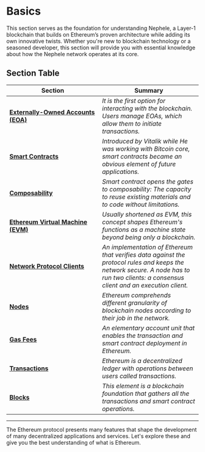 # Basics

This section serves as the foundation for understanding Nephele, a Layer-1 blockchain that builds on Ethereum’s proven architecture while adding its own innovative twists. Whether you're new to blockchain technology or a seasoned developer, this section will provide you with essential knowledge about how the Nephele network operates at its core.

## Section Table

<table><thead><tr><th width="227">Section</th><th>Summary</th></tr></thead><tbody><tr><td><a href="accounts.md"><strong>Externally-Owned Accounts (EOA)</strong></a></td><td><em>It is the first option for interacting with the blockchain. Users manage EOAs, which allow them to initiate transactions.</em></td></tr><tr><td><a href="smart-contracts.md"><strong>Smart Contracts</strong></a></td><td><em>Introduced by Vitalik while He was working with Bitcoin core, smart contracts became an obvious element of future applications.</em></td></tr><tr><td><a href="smart-contracts-1.md"><strong>Composability</strong></a></td><td><em>Smart contract opens the gates to composability: The capacity to reuse existing materials and to code without limitations.</em></td></tr><tr><td><a href="ethereum-virtual-machine.md"><strong>Ethereum Virtual Machine (EVM)</strong></a></td><td><em>Usually shortened as EVM, this concept shapes Ethereum's functions as a machine state beyond being only a blockchain.</em></td></tr><tr><td><a href="nodes-and-clients.md"><strong>Network Protocol Clients</strong></a></td><td><em>An implementation of Ethereum that verifies data against the protocol rules and keeps the network secure. A node has to run two clients: a consensus client and an execution client.</em></td></tr><tr><td><a href="nodes-and-clients-1.md"><strong>Nodes</strong></a></td><td><em>Ethereum comprehends different granularity of blockchain nodes according to their job in the network.</em></td></tr><tr><td><a href="transactions.md"><strong>Gas Fees</strong></a></td><td><em>An elementary account unit that enables the transaction and smart contract deployment in Ethereum.</em></td></tr><tr><td><a href="transactions-1.md"><strong>Transactions</strong></a></td><td><em>Ethereum is a decentralized ledger with operations between users called transactions.</em></td></tr><tr><td><a href="blocks.md"><strong>Blocks</strong></a></td><td><em>This element is a blockchain foundation that gathers all the transactions and smart contract operations.</em></td></tr></tbody></table>

***

The Ethereum protocol presents many features that shape the development of many decentralized applications and services. Let's explore these and give you the best understanding of what is Ethereum.

